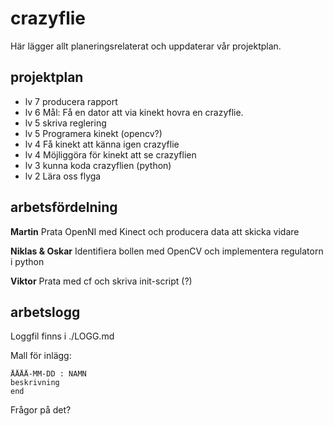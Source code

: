 crazyflie
=========
Här lägger allt planeringsrelaterat och uppdaterar vår projektplan.

projektplan
-----------

- lv 7 producera rapport
- lv 6 Mål: Få en dator att via kinekt hovra en crazyflie.
- lv 5 skriva reglering
- lv 5 Programera kinekt (opencv?)
- lv 4 Få kinekt att känna igen crazyflie
- lv 4 Möjliggöra för kinekt att se crazyflien
- lv 3 kunna koda crazyflien (python)
- lv 2 Lära oss flyga

arbetsfördelning
----------------
__Martin__
Prata OpenNI med Kinect och producera data att skicka vidare

__Niklas & Oskar__
Identifiera bollen med OpenCV och implementera regulatorn i python

__Viktor__
Prata med cf och skriva init-script (?)

arbetslogg
----------
Loggfil finns i ./LOGG.md

Mall för inlägg:

    ÅÅÅÅ-MM-DD : NAMN
    beskrivning
    end

Frågor på det?

